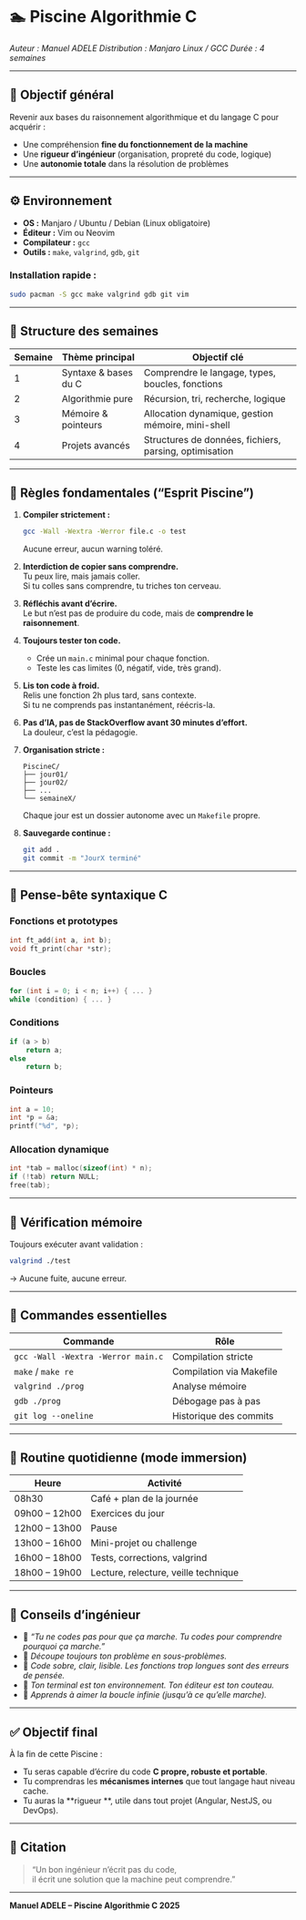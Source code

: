 # 🏊 Piscine Algorithmie C
_Auteur : Manuel ADELE_
_Distribution : Manjaro Linux / GCC_
_Durée : 4 semaines_

---

## 🎯 Objectif général
Revenir aux bases du raisonnement algorithmique et du langage C pour acquérir :
- Une compréhension **fine du fonctionnement de la machine**  
- Une **rigueur d’ingénieur** (organisation, propreté du code, logique)  
- Une **autonomie totale** dans la résolution de problèmes  

---

## ⚙️ Environnement
- **OS :** Manjaro / Ubuntu / Debian (Linux obligatoire)
- **Éditeur :** Vim ou Neovim  
- **Compilateur :** `gcc`  
- **Outils :** `make`, `valgrind`, `gdb`, `git`  

### Installation rapide :
```bash
sudo pacman -S gcc make valgrind gdb git vim
```

---

## 🧩 Structure des semaines

| Semaine | Thème principal | Objectif clé |
|----------|----------------|--------------|
| 1 | Syntaxe & bases du C | Comprendre le langage, types, boucles, fonctions |
| 2 | Algorithmie pure | Récursion, tri, recherche, logique |
| 3 | Mémoire & pointeurs | Allocation dynamique, gestion mémoire, mini-shell |
| 4 | Projets avancés | Structures de données, fichiers, parsing, optimisation |

---

## 🧱 Règles fondamentales (“Esprit Piscine”)

1. **Compiler strictement :**
   ```bash
   gcc -Wall -Wextra -Werror file.c -o test
   ```
   Aucune erreur, aucun warning toléré.

2. **Interdiction de copier sans comprendre.**  
   Tu peux lire, mais jamais coller.  
   Si tu colles sans comprendre, tu triches ton cerveau.

3. **Réfléchis avant d’écrire.**  
   Le but n’est pas de produire du code, mais de **comprendre le raisonnement**.

4. **Toujours tester ton code.**
   - Crée un `main.c` minimal pour chaque fonction.
   - Teste les cas limites (0, négatif, vide, très grand).

5. **Lis ton code à froid.**  
   Relis une fonction 2h plus tard, sans contexte.  
   Si tu ne comprends pas instantanément, réécris-la.

6. **Pas d’IA, pas de StackOverflow avant 30 minutes d’effort.**  
   La douleur, c’est la pédagogie.

7. **Organisation stricte :**
   ```
   PiscineC/
   ├── jour01/
   ├── jour02/
   ├── ...
   └── semaineX/
   ```
   Chaque jour est un dossier autonome avec un `Makefile` propre.

8. **Sauvegarde continue :**
   ```bash
   git add .
   git commit -m "JourX terminé"
   ```

---

## 🧠 Pense-bête syntaxique C

### Fonctions et prototypes
```c
int ft_add(int a, int b);
void ft_print(char *str);
```

### Boucles
```c
for (int i = 0; i < n; i++) { ... }
while (condition) { ... }
```

### Conditions
```c
if (a > b)
    return a;
else
    return b;
```

### Pointeurs
```c
int a = 10;
int *p = &a;
printf("%d", *p);
```

### Allocation dynamique
```c
int *tab = malloc(sizeof(int) * n);
if (!tab) return NULL;
free(tab);
```

---

## 🧮 Vérification mémoire
Toujours exécuter avant validation :
```bash
valgrind ./test
```
→ Aucune fuite, aucune erreur.

---

## 🧰 Commandes essentielles

| Commande | Rôle |
|-----------|------|
| `gcc -Wall -Wextra -Werror main.c` | Compilation stricte |
| `make` / `make re` | Compilation via Makefile |
| `valgrind ./prog` | Analyse mémoire |
| `gdb ./prog` | Débogage pas à pas |
| `git log --oneline` | Historique des commits |

---

## 🧗 Routine quotidienne (mode immersion)

| Heure | Activité |
|--------|----------|
| 08h30 | Café + plan de la journée |
| 09h00 – 12h00 | Exercices du jour |
| 12h00 – 13h00 | Pause |
| 13h00 – 16h00 | Mini-projet ou challenge |
| 16h00 – 18h00 | Tests, corrections, valgrind |
| 18h00 – 19h00 | Lecture, relecture, veille technique |

---

## 🧠 Conseils d’ingénieur

- 💬 *“Tu ne codes pas pour que ça marche. Tu codes pour comprendre pourquoi ça marche.”*  
- 🧩 *Découpe toujours ton problème en sous-problèmes.*  
- 🧘 *Code sobre, clair, lisible. Les fonctions trop longues sont des erreurs de pensée.*  
- 🧱 *Ton terminal est ton environnement. Ton éditeur est ton couteau.*  
- 🔁 *Apprends à aimer la boucle infinie (jusqu’à ce qu’elle marche).*

---

## ✅ Objectif final
À la fin de cette Piscine :
- Tu seras capable d’écrire du code **C propre, robuste et portable**.  
- Tu comprendras les **mécanismes internes** que tout langage haut niveau cache.  
- Tu auras la **rigueur **, utile dans tout projet (Angular, NestJS, ou DevOps).

---

## 📜 Citation 
> “Un bon ingénieur n’écrit pas du code,  
> il écrit une solution que la machine peut comprendre.”

---

**Manuel ADELE – Piscine Algorithmie C 2025**
